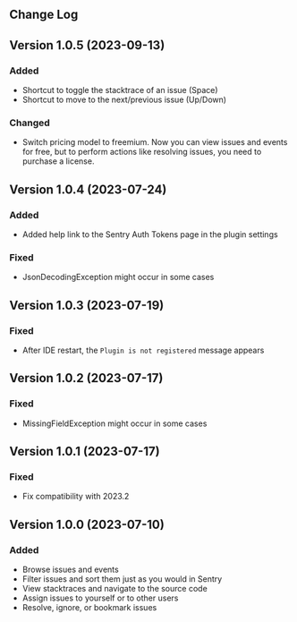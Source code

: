 Change Log
----------
## Version 1.0.5 (2023-09-13)
### Added
- Shortcut to toggle the stacktrace of an issue (Space)
- Shortcut to move to the next/previous issue (Up/Down)
### Changed
- Switch pricing model to freemium. Now you can view issues and events for free, but to perform actions like resolving issues, you need to purchase a license.

## Version 1.0.4 (2023-07-24)
### Added
- Added help link to the Sentry Auth Tokens page in the plugin settings
### Fixed
- JsonDecodingException might occur in some cases

## Version 1.0.3 (2023-07-19)
### Fixed
- After IDE restart, the `Plugin is not registered` message appears

## Version 1.0.2 (2023-07-17)
### Fixed
- MissingFieldException might occur in some cases

## Version 1.0.1 (2023-07-17)
### Fixed
- Fix compatibility with 2023.2

## Version 1.0.0 (2023-07-10)
### Added
- Browse issues and events
- Filter issues and sort them just as you would in Sentry
- View stacktraces and navigate to the source code
- Assign issues to yourself or to other users
- Resolve, ignore, or bookmark issues